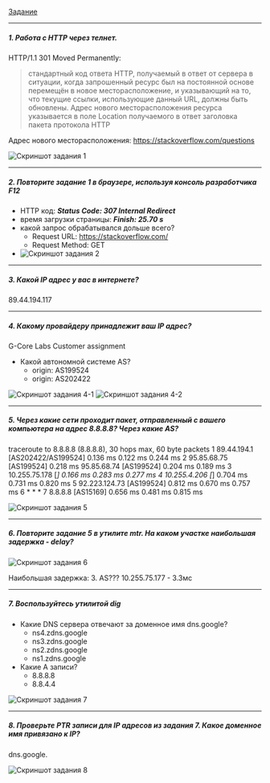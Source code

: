 [Задание](https://github.com/netology-code/sysadm-homeworks/tree/devsys10/03-sysadmin-06-net/README.md)

---
##### 1. Работа c HTTP через телнет. 
HTTP/1.1 301 Moved Permanently:
> стандартный код ответа HTTP, получаемый в ответ от сервера в ситуации, когда запрошенный ресурс был на постоянной основе перемещён в новое месторасположение, и указывающий на то, что текущие ссылки, использующие данный URL, должны быть обновлены. Адрес нового месторасположения ресурса указывается в поле Location получаемого в ответ заголовка пакета протокола HTTP    

Адрес нового месторасположения: https://stackoverflow.com/questions

![Скриншот задания 1](img_7.png)

---
##### 2. Повторите задание 1 в браузере, используя консоль разработчика F12

- HTTP код: ***Status Code: 307 Internal Redirect***
- время загрузки страницы: ***Finish: 25.70 s***
- какой запрос обрабатывался дольше всего?
  - Request URL: https://stackoverflow.com/
  - Request Method: GET
- ![Скриншот задания 2](img.png)

---
##### 3. Какой IP адрес у вас в интернете?
89.44.194.117

---
##### 4. Какому провайдеру принадлежит ваш IP адрес?
G-Core Labs Customer assignment

- Какой автономной системе AS?
  - origin:         AS199524
  - origin:         AS202422

![Скриншот задания 4-1](img_5.png)
![Скриншот задания 4-2](img_6.png)

---
##### 5. Через какие сети проходит пакет, отправленный с вашего компьютера на адрес 8.8.8.8? Через какие AS?
traceroute to 8.8.8.8 (8.8.8.8), 30 hops max, 60 byte packets
 1  89.44.194.1 [AS202422/AS199524]  0.136 ms  0.122 ms  0.244 ms
 2  95.85.68.75 [AS199524]  0.218 ms 95.85.68.74 [AS199524]  0.204 ms  0.189 ms
 3  10.255.75.178 [*]  0.166 ms  0.283 ms  0.277 ms
 4  10.255.4.206 [*]  0.704 ms  0.731 ms  0.820 ms
 5  92.223.124.73 [AS199524]  0.812 ms  0.670 ms  0.757 ms
 6  * * *
 7  8.8.8.8 [AS15169]  0.656 ms  0.481 ms  0.815 ms

![Скриншот задания 5](img_4.png)

---
##### 6. Повторите задание 5 в утилите mtr. На каком участке наибольшая задержка - delay?
![Скриншот задания 6](img_1.png)

Наибольшая задержка:  3. AS??? 10.255.75.177 - 3.3мс

---
##### 7. Воспользуйтесь утилитой dig

- Какие DNS сервера отвечают за доменное имя dns.google?
  - ns4.zdns.google
  - ns3.zdns.google
  - ns2.zdns.google
  - ns1.zdns.google
- Какие A записи?
  - 8.8.8.8
  - 8.8.4.4

![Скриншот задания 7](img_3.png)

---
##### 8. Проверьте PTR записи для IP адресов из задания 7. Какое доменное имя привязано к IP?
dns.google.

![Скриншот задания 8](img_2.png)